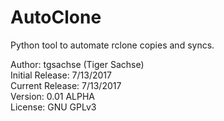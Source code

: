 # AutoClone
Python tool to automate rclone copies and syncs.

Author: tgsachse (Tiger Sachse)  
Initial Release: 7/13/2017  
Current Release: 7/13/2017  
Version: 0.01 ALPHA  
License: GNU GPLv3  
